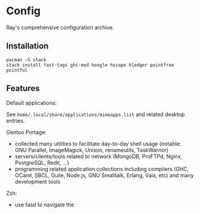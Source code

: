 # Config

Ray's comprehensive configuration archive.

## Installation

```
pacman -S stack
stack install fast-tags ghc-mod hoogle hscope hledger pointfree pointful
```

## Features

Default applications:

See `home/.local/share/applications/mimeapps.list` and related desktop entries.

Gentoo Portage:

- collected many utilities to facilitate day-to-day shell usage (notable: GNU Parallel, ImageMagick, Unison, renameutils, TaskWarrior)
- servers/clients/tools related to network (MongoDB, ProFTPd, Nginx, PostgreSQL, Redit, ...)
- programming related application collections including compilers (GHC, OCaml, SBCL, Guile, Node.js, GNU Smalltalk, Erlang, Vala, etc)
  and many development tools

Zsh:

- use fasd to navigate the 